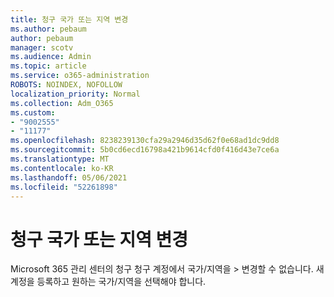 ```yaml
---
title: 청구 국가 또는 지역 변경
ms.author: pebaum
author: pebaum
manager: scotv
ms.audience: Admin
ms.topic: article
ms.service: o365-administration
ROBOTS: NOINDEX, NOFOLLOW
localization_priority: Normal
ms.collection: Adm_O365
ms.custom:
- "9002555"
- "11177"
ms.openlocfilehash: 8238239130cfa29a2946d35d62f0e68ad1dc9dd8
ms.sourcegitcommit: 5b0cd6ecd16798a421b9614cfd0f416d43e7ce6a
ms.translationtype: MT
ms.contentlocale: ko-KR
ms.lasthandoff: 05/06/2021
ms.locfileid: "52261898"
---
```

# <a name="change-billing-country-or-region"></a>청구 국가 또는 지역 변경

Microsoft 365 관리 센터의 청구 청구 계정에서 국가/지역을   >   변경할 수 없습니다. 새 계정을 등록하고 원하는 국가/지역을 선택해야 합니다. 